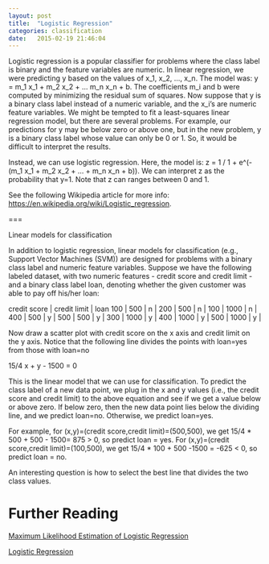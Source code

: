 ```yaml
---
layout: post
title:  "Logistic Regression"
categories: classification 
date:   2015-02-19 21:46:04
---
```


Logistic regression is a popular classifier for problems where the class label is binary and the feature variables are numeric.  In linear regression, we were predicting y based on the values of x_1, x_2, …, x_n.  The model was: y = m_1 x_1 + m_2 x_2 + … m_n x_n + b.  The coefficients m_i and b were computed by minimizing the residual sum of squares.  Now suppose that y is a binary class label instead of a numeric variable, and the x_i’s are numeric feature variables.  We might be tempted to fit a least-squares linear regression model, but there are several problems.  For example, our predictions for y may be below zero or above one, but in the new problem, y is a binary class label whose value can only be 0 or 1.  So, it would be difficult to interpret the results.

Instead, we can use logistic regression.  Here, the model is: z = 1 / 1 + e^(-(m_1 x_1 + m_2 x_2 + … + m_n x_n + b)).  We can interpret z as the probability that y=1.  Note that z can ranges between 0 and 1.

See the following Wikipedia article for more info: https://en.wikipedia.org/wiki/Logistic_regression.

===

Linear models for classification

In addition to logistic regression, linear models for classification (e.g., Support Vector Machines (SVM)) are designed for problems with a binary class label and numeric feature variables.  Suppose we have the following labeled dataset, with two numeric features - credit score and credit limit - and a binary class label loan, denoting whether the given customer was able to pay off his/her loan:

credit score | credit limit | loan
100	|	500	 |	n |
200	|	500	 |	n |
100	|	1000 |	n |
400	|	500	 |	y |
500	|	500	 |	y |
300	|	1000 |	y |
400	|	1000 |	y |
500	|	1000 |	y |

Now draw a scatter plot with credit score on the x axis and credit limit on the y axis.  Notice that the following line divides the points with loan=yes from those with loan=no

15/4 x + y - 1500 = 0

This is the linear model that we can use for classification.  To predict the class label of a new data point, we plug in the x and y values (i.e., the credit score and credit limit) to the above equation and see if we get a value below or above zero.  If below zero, then the new data point lies below the dividing line, and we predict loan=no.  Otherwise, we predict loan=yes.

For example, for (x,y)=(credit score,credit limit)=(500,500), we get 15/4 * 500 + 500 - 1500= 875 > 0, so predict loan = yes.  For (x,y)=(credit score,credit limit)=(100,500), we get 15/4 * 100 + 500 -1500 = -625 < 0, so predict loan = no.

An interesting question is how to select the best line that divides the two class values.

# Further Reading

[Maximum Likelihood Estimation of Logistic Regression](http://www.saedsayad.com/docs/mlelr.pdf)

[Logistic Regression](http://scikit-learn.org/stable/modules/linear_model.html#logistic-regression)

